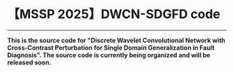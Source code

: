 # 【MSSP 2025】DWCN-SDGFD code

---

**This is the source code for "Discrete Wavelet Convolutional Network with Cross-Contrast Perturbation for Single Domain Generalization in Fault Diagnosis". The source code is currently being organized and will be released soon.**

